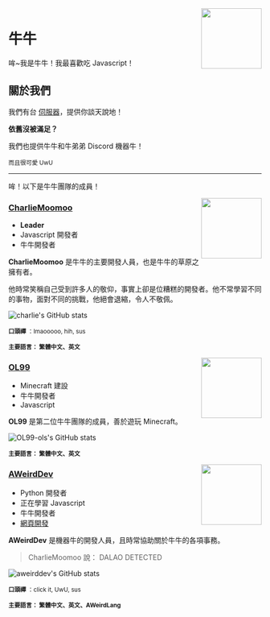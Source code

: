 <img src="https://cdn.discordapp.com/avatars/836204711454834688/ec51f3aed0943f79239a05124e863dd5.webp?size=1024" align="right" width="120"/>

# 牛牛
哞~我是牛牛！我最喜歡吃 Javascript！

## 關於我們
我們有台 <a href="https://dsc.im/cgl">伺服器</a>，提供你談天說地！

<b>依舊沒被滿足？</b>

我們也提供牛牛和牛弟弟 Discord 機器牛！

<sub>而且很可愛 UwU </sub>

***

哞！以下是牛牛團隊的成員！



<img src="https://github.com/charlie-moomoo.png" align="right" width="120"/>

### [CharlieMoomoo](https://github.com/charlie-moomoo)

- **Leader**
- Javascript 開發者
- 牛牛開發者

**CharlieMoomoo** 是牛牛的主要開發人員，也是牛牛的草原之擁有者。

他時常笑稱自己受到許多人的敬仰，事實上卻是位糟糕的開發者。他不常學習不同的事物，面對不同的挑戰，他絕會退縮，令人不敬佩。


![charlie's GitHub stats](https://github-readme-stats.vercel.app/api?username=charlie-moomoo&show_icons=true&custom_title=charlie-moomoo&title_color=F0FF00&text_color=222222&bg_color=DEG,FCE38A,4bc2c5,78fee0,bbded6&show_icons=true&icon_color=F0FF88)

<sub><b>口頭禪</b> ：lmaooooo, hih, sus</sub>

<sub><b>主要語言： 繁體中文、英文</b></sub>

<img src="https://github.com/OL99-ols.png" align="right" width="120"/>

### [OL99](https://github.com/OL99-ols)

- Minecraft 建設
- 牛牛開發者
- Javascript

**OL99** 是第二位牛牛團隊的成員，善於遊玩 Minecraft。

![OL99-ols's GitHub stats](https://github-readme-stats.vercel.app/api?username=OL99-ols&show_icons=true&custom_title=OL-Star)

<sub><b>主要語言： 繁體中文、英文</b></sub>

<img src="https://github.com/aweirdscratcher.png" align="right" width="120"/>

### [AWeirdDev](https://github.com/AWeirdScratcher)

- Python 開發者
- 正在學習 Javascript
- 牛牛開發者
- [網頁開發](https://cow.c-moo.cf/?test=true)

**AWeirdDev** 是機器牛的開發人員，且時常協助關於牛牛的各項事務。

> CharlieMoomoo 說： DALAO DETECTED


![aweirddev's GitHub stats](https://github-readme-stats.vercel.app/api?username=aweirdscratcher&show_icons=true&custom_title=AWeirdDev&bg_color=181818&text_color=ffffff&hide_border=true&icon_color=0995ec&border_radius=24)

<sub><b>口頭禪</b> ：click it, UwU, sus</sub>

<sub><b>主要語言： 繁體中文、英文、AWeirdLang</b></sub>
